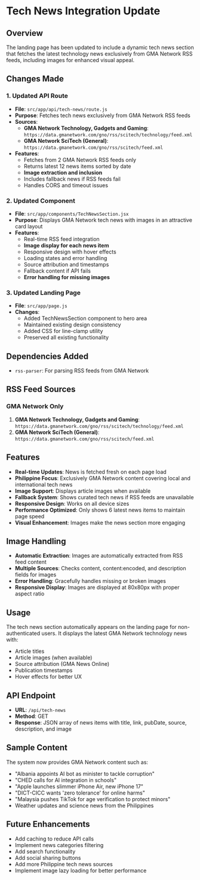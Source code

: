 # Tech News Integration Update

## Overview
The landing page has been updated to include a dynamic tech news section that fetches the latest technology news exclusively from GMA Network RSS feeds, including images for enhanced visual appeal.

## Changes Made

### 1. Updated API Route
- **File**: `src/app/api/tech-news/route.js`
- **Purpose**: Fetches tech news exclusively from GMA Network RSS feeds
- **Sources**: 
  - **GMA Network Technology, Gadgets and Gaming**: `https://data.gmanetwork.com/gno/rss/scitech/technology/feed.xml`
  - **GMA Network SciTech (General)**: `https://data.gmanetwork.com/gno/rss/scitech/feed.xml`
- **Features**: 
  - Fetches from 2 GMA Network RSS feeds only
  - Returns latest 12 news items sorted by date
  - **Image extraction and inclusion**
  - Includes fallback news if RSS feeds fail
  - Handles CORS and timeout issues

### 2. Updated Component
- **File**: `src/app/components/TechNewsSection.jsx`
- **Purpose**: Displays GMA Network tech news with images in an attractive card layout
- **Features**:
  - Real-time RSS feed integration
  - **Image display for each news item**
  - Responsive design with hover effects
  - Loading states and error handling
  - Source attribution and timestamps
  - Fallback content if API fails
  - **Error handling for missing images**

### 3. Updated Landing Page
- **File**: `src/app/page.js`
- **Changes**:
  - Added TechNewsSection component to hero area
  - Maintained existing design consistency
  - Added CSS for line-clamp utility
  - Preserved all existing functionality

## Dependencies Added
- `rss-parser`: For parsing RSS feeds from GMA Network

## RSS Feed Sources

### GMA Network Only
1. **GMA Network Technology, Gadgets and Gaming**: `https://data.gmanetwork.com/gno/rss/scitech/technology/feed.xml`
2. **GMA Network SciTech (General)**: `https://data.gmanetwork.com/gno/rss/scitech/feed.xml`

## Features
- **Real-time Updates**: News is fetched fresh on each page load
- **Philippine Focus**: Exclusively GMA Network content covering local and international tech news
- **Image Support**: Displays article images when available
- **Fallback System**: Shows curated tech news if RSS feeds are unavailable
- **Responsive Design**: Works on all device sizes
- **Performance Optimized**: Only shows 6 latest news items to maintain page speed
- **Visual Enhancement**: Images make the news section more engaging

## Image Handling
- **Automatic Extraction**: Images are automatically extracted from RSS feed content
- **Multiple Sources**: Checks content, content:encoded, and description fields for images
- **Error Handling**: Gracefully handles missing or broken images
- **Responsive Display**: Images are displayed at 80x80px with proper aspect ratio

## Usage
The tech news section automatically appears on the landing page for non-authenticated users. It displays the latest GMA Network technology news with:
- Article titles
- Article images (when available)
- Source attribution (GMA News Online)
- Publication timestamps
- Hover effects for better UX

## API Endpoint
- **URL**: `/api/tech-news`
- **Method**: GET
- **Response**: JSON array of news items with title, link, pubDate, source, description, and image

## Sample Content
The system now provides GMA Network content such as:
- "Albania appoints AI bot as minister to tackle corruption"
- "CHED calls for AI integration in schools"
- "Apple launches slimmer iPhone Air, new iPhone 17"
- "DICT-CICC wants 'zero tolerance' for online harms"
- "Malaysia pushes TikTok for age verification to protect minors"
- Weather updates and science news from the Philippines

## Future Enhancements
- Add caching to reduce API calls
- Implement news categories filtering
- Add search functionality
- Add social sharing buttons
- Add more Philippine tech news sources
- Implement image lazy loading for better performance
